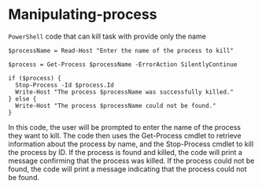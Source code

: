 # Manipulating-process

`PowerShell` code that can kill task with provide only the name
```
$processName = Read-Host "Enter the name of the process to kill"

$process = Get-Process $processName -ErrorAction SilentlyContinue

if ($process) {
  Stop-Process -Id $process.Id
  Write-Host "The process $processName was successfully killed."
} else {
  Write-Host "The process $processName could not be found."
}
```
In this code, the user will be prompted to enter the name of the process they want to kill. The code then uses the Get-Process cmdlet to retrieve information about the process by name, and the Stop-Process cmdlet to kill the process by ID. If the process is found and killed, the code will print a message confirming that the process was killed. If the process could not be found, the code will print a message indicating that the process could not be found.
